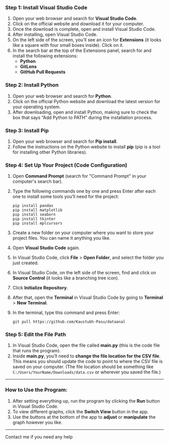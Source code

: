 ### Step 1: Install Visual Studio Code
1. Open your web browser and search for **Visual Studio Code**.
2. Click on the official website and download it for your computer.
3. Once the download is complete, open and install Visual Studio Code.
4. After installing, open Visual Studio Code.
5. On the left side of the screen, you’ll see an icon for **Extensions** (it looks like a square with four small boxes inside). Click on it.
6. In the search bar at the top of the Extensions panel, search for and install the following extensions:
   - **Python**
   - **GitLens**
   - **GitHub Pull Requests**

### Step 2: Install Python
1. Open your web browser and search for **Python**.
2. Click on the official Python website and download the latest version for your operating system.
3. After downloading, open and install Python, making sure to check the box that says “Add Python to PATH” during the installation process.

### Step 3: Install Pip
1. Open your web browser and search for **Pip install**.
2. Follow the instructions on the Python website to install **pip** (pip is a tool for installing other Python libraries).

### Step 4: Set Up Your Project (Code Configuration)
1. Open **Command Prompt** (search for "Command Prompt" in your computer's search bar).
2. Type the following commands one by one and press Enter after each one to install some tools you’ll need for the project:
   ```
   pip install pandas
   pip install matplotlib
   pip install seaborn
   pip install tkinter
   pip install mplcursors
   ```

3. Create a new folder on your computer where you want to store your project files. You can name it anything you like.
4. Open **Visual Studio Code** again.
5. In Visual Studio Code, click **File** > **Open Folder**, and select the folder you just created.
6. In Visual Studio Code, on the left side of the screen, find and click on **Source Control** (it looks like a branching tree icon).
7. Click **Initialize Repository**.
8. After that, open the **Terminal** in Visual Studio Code by going to **Terminal** > **New Terminal**.
9. In the terminal, type this command and press Enter:
   ```
   git pull https://github.com/Kaustubh-Pasu/dataanal
   ```

### Step 5: Edit the File Path
1. In Visual Studio Code, open the file called **main.py** (this is the code file that runs the program).
2. Inside **main.py**, you’ll need to **change the file location for the CSV file**. This means you should update the code to point to where the CSV file is saved on your computer. (The file location should be something like `C:/Users/YourName/Downloads/data.csv` or wherever you saved the file.)

---

### How to Use the Program:
1. After setting everything up, run the program by clicking the **Run** button in Visual Studio Code.
2. To view different graphs, click the **Switch View** button in the app.
3. Use the buttons at the bottom of the app to **adjust** or **manipulate** the graph however you like.

---

Contact me if you need any help

